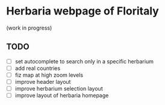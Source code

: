 # Herbaria webpage of Floritaly

(work in progress)

## TODO

- [ ] set autocomplete to search only in a specific herbarium
- [ ] add real countries
- [ ] fiz map at high zoom levels
- [ ] improve header layout
- [ ] improve herbarium selection layout
- [ ] improve layout of herbaria homepage